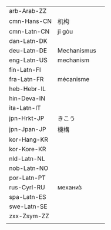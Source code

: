 | | | |
|-|-|-|
| arb-Arab-ZZ |  |  |
| cmn-Hans-CN | 机构 |  |
| cmn-Latn-CN | jī gòu |  |
| dan-Latn-DK |  |  |
| deu-Latn-DE | Mechanismus |  |
| eng-Latn-US | mechanism |  |
| fin-Latn-FI |  |  |
| fra-Latn-FR | mécanisme |  |
| heb-Hebr-IL |  |  |
| hin-Deva-IN |  |  |
| ita-Latn-IT |  |  |
| jpn-Hrkt-JP | きこう |  |
| jpn-Jpan-JP | 機構 |  |
| kor-Hang-KR |  |  |
| kor-Kore-KR |  |  |
| nld-Latn-NL |  |  |
| nob-Latn-NO |  |  |
| por-Latn-PT |  |  |
| rus-Cyrl-RU | механи́з |  |
| spa-Latn-ES |  |  |
| swe-Latn-SE |  |  |
| zxx-Zsym-ZZ |  |  |
|  |  |  |
